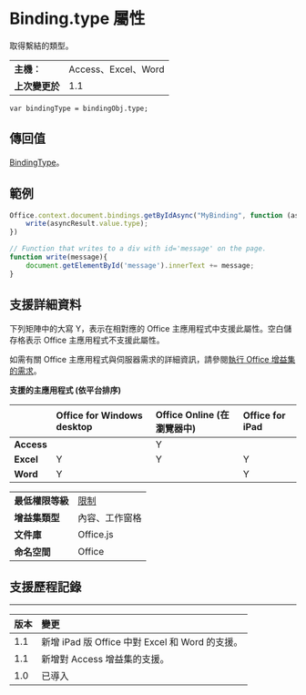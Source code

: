 
# Binding.type 屬性
取得繫結的類型。

|||
|:-----|:-----|
|**主機︰**|Access、Excel、Word|
|**上次變更於**|1.1|

```
var bindingType = bindingObj.type;
```


## 傳回值

[BindingType](../../reference/shared/bindingtype-enumeration.md)。


## 範例




```js
Office.context.document.bindings.getByIdAsync("MyBinding", function (asyncResult) { 
    write(asyncResult.value.type); 
}) 

// Function that writes to a div with id='message' on the page. 
function write(message){ 
    document.getElementById('message').innerText += message;  
}
```




## 支援詳細資料


下列矩陣中的大寫 Y，表示在相對應的 Office 主應用程式中支援此屬性。空白儲存格表示 Office 主應用程式不支援此屬性。

如需有關 Office 主應用程式與伺服器需求的詳細資訊，請參閱[執行 Office 增益集的需求](../../docs/overview/requirements-for-running-office-add-ins.md)。


**支援的主應用程式 (依平台排序)**


||**Office for Windows desktop**|**Office Online (在瀏覽器中)**|**Office for iPad**|
|:-----|:-----|:-----|:-----|
|**Access**||Y||
|**Excel**|Y|Y|Y|
|**Word**|Y||Y|

|||
|:-----|:-----|
|**最低權限等級**|[限制](../../docs/develop/requesting-permissions-for-api-use-in-content-and-task-pane-add-ins.md)|
|**增益集類型**|內容、工作窗格|
|**文件庫**|Office.js|
|**命名空間**|Office|

## 支援歷程記錄





****


|**版本**|**變更**|
|:-----|:-----|
|1.1|新增 iPad 版 Office 中對 Excel 和 Word 的支援。|
|1.1|新增對 Access 增益集的支援。|
|1.0|已導入|
